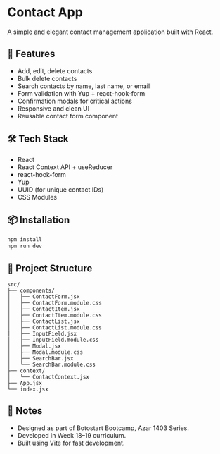 # Contact App

A simple and elegant contact management application built with React.

## 🚀 Features

* Add, edit, delete contacts
* Bulk delete contacts
* Search contacts by name, last name, or email
* Form validation with Yup + react-hook-form
* Confirmation modals for critical actions
* Responsive and clean UI
* Reusable contact form component

## 🛠 Tech Stack

* React
* React Context API + useReducer
* react-hook-form
* Yup
* UUID (for unique contact IDs)
* CSS Modules

## 📦 Installation

```bash
npm install
npm run dev
```

## 📁 Project Structure

```
src/
├── components/
│   ├── ContactForm.jsx
│   ├── ContactForm.module.css
│   ├── ContactItem.jsx
│   ├── ContactItem.module.css
│   ├── ContactList.jsx
│   ├── ContactList.module.css
|   ├── InputField.jsx
│   ├── InputField.module.css
│   ├── Modal.jsx
│   ├── Modal.module.css
│   ├── SearchBar.jsx
│   └── SearchBar.module.css
├── context/
│   └── ContactContext.jsx
├── App.jsx
└── index.jsx
```

## 📌 Notes

* Designed as part of Botostart Bootcamp, Azar 1403 Series.
* Developed in Week 18–19 curriculum.
* Built using Vite for fast development.
